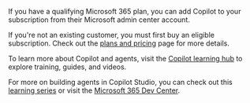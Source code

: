 If you have a qualifying Microsoft 365 plan, you can add Copilot to your subscription from their Microsoft admin center account.

If you're not an existing customer, you must first buy an eligible subscription. Check out the [plans and pricing](https://www.microsoft.com/microsoft-365/business/microsoft-365-plans-and-pricing) page for more details.

To learn more about Copilot and agents, visit the [Copilot learning hub](/copilot/) to explore training, guides, and videos.

For more on building agents in Copilot Studio, you can check out this [learning series](https://devblogs.microsoft.com/powerplatform/bells-whistles-building-with-microsoft-copilot-studio/) or visit the [Microsoft 365 Dev Center](https://developer.microsoft.com/microsoft-365/copilot).